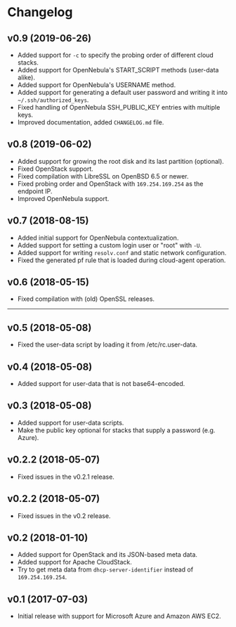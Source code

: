 # Changelog

## v0.9 (2019-06-26)

* Added support for `-c` to specify the probing order of different cloud stacks.
* Added support for OpenNebula's START_SCRIPT methods (user-data alike).
* Added support for OpenNebula's USERNAME method.
* Added support for generating a default user password and writing it into
  `~/.ssh/authorized_keys`.
* Fixed handling of OpenNebula SSH_PUBLIC_KEY entries with multiple keys.
* Improved documentation, added `CHANGELOG.md` file.

## v0.8 (2019-06-02)

* Added support for growing the root disk and its last partition (optional).
* Fixed OpenStack support.
* Fixed compilation with LibreSSL on OpenBSD 6.5 or newer.
* Fixed probing order and OpenStack with `169.254.169.254` as the endpoint IP.
* Improved OpenNebula support.

## v0.7 (2018-08-15)

* Added initial support for OpenNebula contextualization.
* Added support for setting a custom login user or "root" with `-U`.
* Added support for writing `resolv.conf` and static network configuration.
* Fixed the generated pf rule that is loaded during cloud-agent operation.

## v0.6 (2018-05-15)

* Fixed compilation with (old) OpenSSL releases.

---

## v0.5 (2018-05-08)

* Fixed the user-data script by loading it from /etc/rc.user-data.

## v0.4 (2018-05-08)

* Added support for user-data that is not base64-encoded.

## v0.3 (2018-05-08)

* Added support for user-data scripts.
* Make the public key optional for stacks that supply a password (e.g. Azure).

## v0.2.2 (2018-05-07)

* Fixed issues in the v0.2.1 release.

## v0.2.2 (2018-05-07)

* Fixed issues in the v0.2 release.

## v0.2 (2018-01-10)

* Added support for OpenStack and its JSON-based meta data.
* Added support for Apache CloudStack.
* Try to get meta data from `dhcp-server-identifier` instead of
  `169.254.169.254`.

## v0.1 (2017-07-03)

* Initial release with support for Microsoft Azure and Amazon AWS EC2.
